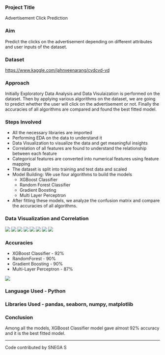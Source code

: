 ### Project Title
Advertisement Click Prediction
### Aim
Predict the clicks on the advertisement depending on different attributes and user inputs of the dataset.
### Dataset
https://www.kaggle.com/jahnveenarang/cvdcvd-vd
### Approach
Initially Exploratory Data Analysis and Data Visulaization is performed on the dataset. Then by applying various algorithms on the dataset, we are going to predict whether the user will click on the advertisement or not. Finally the accuracies of all algorithms are compared and found the best fitted model.
### Steps Involved
- All the necessary libraries are imported
- Performing EDA on the data to understand it
- Data Visualization to visualize the data and get meaningful insights
- Correlation of all features are found to understand the relationship between each feature
- Categorical features are converted into numerical features using feature mapping
- The dataset is split into training and test data and scaled
- Model Building:
      We use four algorithms to build the models
     - XGBoost Classifier 
     - Random Forest Classifier
     - Gradient Boosting 
     - Multi Layer Perceptron
- After fitting these models, we analyze the confusion matrix and compare the accuracies of all algorithms.
### Data Visualization and Correlation

<img src="https://github.com/snega16/ML-Crate/blob/snega16/Advertisement%20Click%20Prediction/Images/gender.png">
<img src="https://github.com/snega16/ML-Crate/blob/snega16/Advertisement%20Click%20Prediction/Images/purchased.png">
<img src="https://github.com/snega16/ML-Crate/blob/snega16/Advertisement%20Click%20Prediction/Images/age-purchased.png">
<img src="https://github.com/snega16/ML-Crate/blob/snega16/Advertisement%20Click%20Prediction/Images/salary-purchased.png">
<img src="https://github.com/snega16/ML-Crate/blob/snega16/Advertisement%20Click%20Prediction/Images/purchased-gender.png">
<img src="https://github.com/snega16/ML-Crate/blob/snega16/Advertisement%20Click%20Prediction/Images/box-purchased-salary.png">
<img src="https://github.com/snega16/ML-Crate/blob/snega16/Advertisement%20Click%20Prediction/Images/box-purchased-age.png">
<img src='https://github.com/snega16/ML-Crate/blob/snega16/Advertisement%20Click%20Prediction/Images/correlation.png'>

### Accuracies
-	XGBoost Classifier - 92%
-	RandomForest - 90%
-	Gradient Boosting -	90%
-	Multi-Layer Perceptron - 87%
<img src = 'https://github.com/snega16/ML-Crate/blob/snega16/Advertisement%20Click%20Prediction/Images/accuracy.png'>

### Language Used - Python
### Libraries Used - pandas, seaborn, numpy, matplotlib
### Conclusion
Among all the models, XGBoost Classifier model gave almost 92% accuracy and it is the best fitted model.
<hr>

Code contributed by SNEGA S

